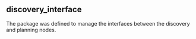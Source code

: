 ## discovery_interface
The package was defined to manage the interfaces between the discovery and planning nodes.